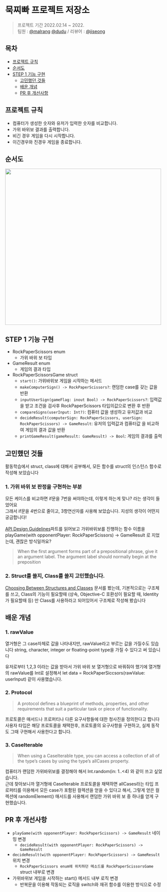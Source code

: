 # 묵찌빠 프로젝트 저장소
> 프로젝트 기간 2022.02.14 ~ 2022.     <br/>
팀원 : [@malrang](https://github.com/kinggoguma) [@dudu](https://github.com/FirstDo)  / 리뷰어 : [@jiseong](https://github.com/yim2627)

## 목차
- [프로젝트 규칙](#프로젝트-규칙)
- [순서도](#순서도)
- [STEP 1 기능 구현](#step-1-기능-구현)
    + [고민했던 것들](#고민했던-것들)
    + [배운 개념](#배운-개념)
    + [PR 후 개선사항](#pr-후-개선사항)
    
## 프로젝트 규칙

- 컴퓨터가 생성한 숫자와 유저가 입력한 숫자를 비교합니다.  
- 가위 바위보 결과를 출력합니다.  
- 비긴 경우 게임을 다시 시작합니다.  
- 이긴경우와 진경우 게임을 종료합니다.  

## 순서도
<img src="https://user-images.githubusercontent.com/88717147/154256526-926ed0fd-bb4d-4866-83bb-de442e655b5d.png" width="500"/>

## STEP 1 기능 구현 
- RockPaperScissors enum
    - 가위 바위 보 타입 
- GameResult enum
    - 게임의 결과 타입
- RockPaperScissorsGame struct
    - `start()`: 가위바위보 게임을 시작하는 메서드
    - `makeComputerSign() -> RockPaperScissors?`: 랜덤한 case를 갖는 값을 반환 
    - `inputUserSign(gameFlag: inout Bool) -> RockPaperScissors?`: 입력값을 받고 조건을 검사후 RockPaperScissors 타입의값으로 변환 후 반환
    - `compareSigns(userInput: Int?)`: 컴퓨터 값을 생성하고 유저값과 비교
    - `decideResult(computerSign: RockPaperScissors, userSign: RockPaperScissors) -> GameResult`: 유저의 입력값과 컴퓨터값 을 비교하여 게임의 결과 값을 반환
    - `printGameResult(gameResult: GameResult) -> Bool`: 게임의 결과를 출력
    
## 고민했던 것들
활동학습에서 struct, class에 대해서 공부해서, 모든 함수를 struct의 인스턴스 함수로 작성해 보았습니다

### 1. 가위 바위 보 판정을 구현하는 부분

모든 케이스를 비교하면 if문을 7번을 써야하는데, 이렇게 하는게 맞나? 라는 생각이 들었어요 <br/>
그래서 if문을 4번으로 줄이고, 3항연산자를 사용해 보았습니다. 지성의 생각이 어떤지 궁금합니다! <br/>
<br/> 
[API Design Guidelines](https://www.swift.org/documentation/api-design-guidelines/)파트를 읽어보고 가위바위보를 진행하는 함수 이름을 playGame(with opponentPlayer:  RockPaperScissors) → GameResult 로 지었는데, 괜찮은 방식일까요? <br/> 
> When the first argument forms part of a prepositional phrase, give it an argument label. 
The argument label should normally begin at the preposition 

### 2. Struct를 쓸지, Class를 쓸지 고민했습니다.

[Choosing Between Structures and Classes](https://developer.apple.com/documentation/swift/choosing_between_structures_and_classes) 문서를 봤는데, 기본적으로는 구조체를 쓰고, Class의 기능이 필요할때 (상속, Objective-C 호환성이 필요할 때, Identity가 필요할때 등) 만 Class를 사용하라고 되어있어서 구조체로 작성해 봤습니다

## 배운 개념

### 1. rawValue

열거형은 그 case자체로 값을 나타내지만, rawValue라고 부르는 값을 가질수도 있습니다
string, character, integer or floating-point type을 가질 수 있다고 써 있습니다

유저로부터 1,2,3 이라는 값을 받아서 가위 바위 보 열거형으로 바꿔줘야 했기에 열거형의 rawValue를 Int로 설정해서 let data = RockPaperSiccsors(rawValue: userInput) 같이 사용했습니다.

### 2. Protocol

> A protocol defines a blueprint of methods, properties, and other requirements that suit a particular task or piece of functionality.

프로토콜은 매서드나 프로퍼티나 다른 요구사항들에 대한 청사진을 정의한다고 합니다
사용자 타입은 해당 프로토콜을 채택한후, 프로토콜의 요구사항을 구현하고, 실제 동작도 그때 구현해서 사용한다고 합니다.

### 3. CaseIterable

> When using a CaseIterable type, you can access a collection of all of the type’s cases by using the type’s allCases
 property.
 
컴퓨터가 랜덤한 가위바위보를 결정해야 해서 Int.random(in: 1..<4) 와 같이 쓰고 싶었습니다. <br/>
근데 찾아보니까 열거형에 CaseIterable 프로토콜을 채택하면 allCases라는 타입 프로퍼티를 이용해서 모든 case가 포함된 컬렉션을 얻을 수 있다고 해서, 그렇게 얻은 컬렉션에 randomElement() 매서드를 사용해서 랜덤한 가위 바위 보 중 하나를 얻게 구현했습니다.

## PR 후 개선사항
- `playGame(with opponentPlayer: RockPaperScissors) -> GameResult` 네이밍 변경
    - `decideResult(with opponentPlayer: RockPaperScissors) -> GameResult`
- `decideResult(with opponentPlayer: RockPaperScissors) -> GameResult` 위치 변경
    -  `RockPaperScissors enum에 위치하던 메소드를 RockPaperScissorsGame` struct 내부로 변경
- 가위바위보 게임을 시작하는 start() 메서드 내부 로직 변경
    - 반복문을 이용해 작동되는 로직을 switch와 재귀 함수를 이용한 방식으로 수정

